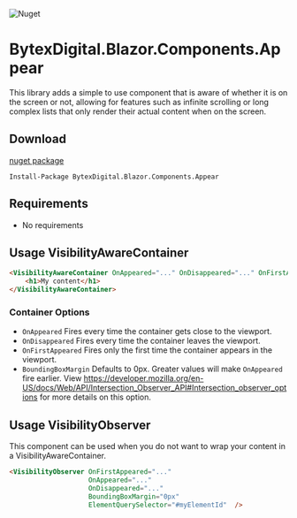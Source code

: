 ![Nuget](https://img.shields.io/nuget/v/BytexDigital.Blazor.Components.Appear.svg?style=flat-square)

# BytexDigital.Blazor.Components.Appear

This library adds a simple to use component that is aware of whether it is on the screen or not, allowing for features such as infinite scrolling or long complex lists that only render their actual content when on the screen.

## Download

[nuget package](https://www.nuget.org/packages/BytexDigital.Blazor.Components.Appear/)

```
Install-Package BytexDigital.Blazor.Components.Appear
```

## Requirements

- No requirements

## Usage VisibilityAwareContainer

```html
<VisibilityAwareContainer OnAppeared="..." OnDisappeared="..." OnFirstAppeared="..." Tag="div">
    <h1>My content</h1>
</VisibilityAwareContainer>
```

### Container Options
- `OnAppeared` Fires every time the container gets close to the viewport.
- `OnDisappeared` Fires every time the container leaves the viewport.
- `OnFirstAppeared` Fires only the first time the container appears in the viewport.
- `BoundingBoxMargin` Defaults to 0px. Greater values will make `OnAppeared` fire earlier. View https://developer.mozilla.org/en-US/docs/Web/API/Intersection_Observer_API#Intersection_observer_options for more details on this option.

## Usage VisibilityObserver

This component can be used when you do not want to wrap your content in a VisibilityAwareContainer.

```html
<VisibilityObserver OnFirstAppeared="..."
                    OnAppeared="..."
                    OnDisappeared="..."
                    BoundingBoxMargin="0px"
                    ElementQuerySelector="#myElementId"  />
```